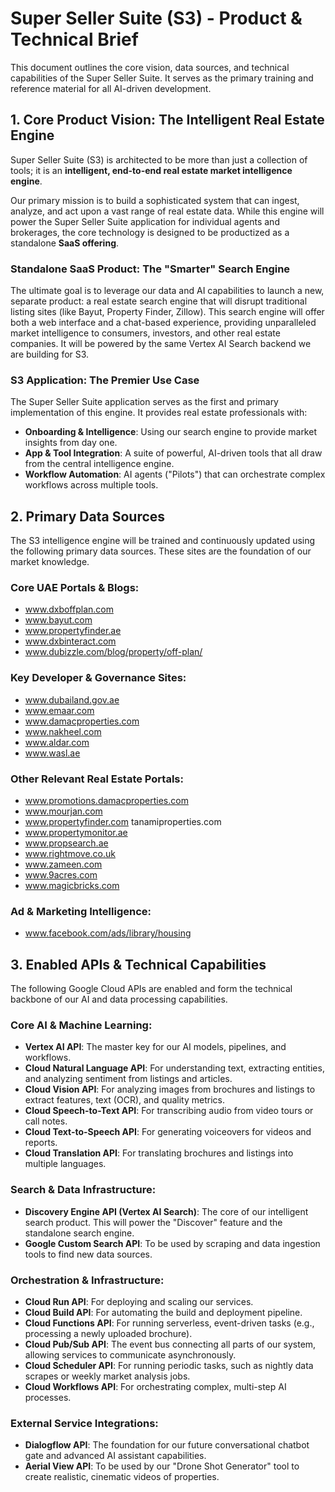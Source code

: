# Super Seller Suite (S3) - Product & Technical Brief

This document outlines the core vision, data sources, and technical capabilities of the Super Seller Suite. It serves as the primary training and reference material for all AI-driven development.

## 1. Core Product Vision: The Intelligent Real Estate Engine

Super Seller Suite (S3) is architected to be more than just a collection of tools; it is an **intelligent, end-to-end real estate market intelligence engine**.

Our primary mission is to build a sophisticated system that can ingest, analyze, and act upon a vast range of real estate data. While this engine will power the Super Seller Suite application for individual agents and brokerages, the core technology is designed to be productized as a standalone **SaaS offering**.

### Standalone SaaS Product: The "Smarter" Search Engine

The ultimate goal is to leverage our data and AI capabilities to launch a new, separate product: a real estate search engine that will disrupt traditional listing sites (like Bayut, Property Finder, Zillow). This search engine will offer both a web interface and a chat-based experience, providing unparalleled market intelligence to consumers, investors, and other real estate companies. It will be powered by the same Vertex AI Search backend we are building for S3.

### S3 Application: The Premier Use Case

The Super Seller Suite application serves as the first and primary implementation of this engine. It provides real estate professionals with:
- **Onboarding & Intelligence**: Using our search engine to provide market insights from day one.
- **App & Tool Integration**: A suite of powerful, AI-driven tools that all draw from the central intelligence engine.
- **Workflow Automation**: AI agents ("Pilots") that can orchestrate complex workflows across multiple tools.

## 2. Primary Data Sources

The S3 intelligence engine will be trained and continuously updated using the following primary data sources. These sites are the foundation of our market knowledge.

### Core UAE Portals & Blogs:
- www.dxboffplan.com
- www.bayut.com
- www.propertyfinder.ae
- www.dxbinteract.com
- www.dubizzle.com/blog/property/off-plan/

### Key Developer & Governance Sites:
- www.dubailand.gov.ae
- www.emaar.com
- www.damacproperties.com
- www.nakheel.com
- www.aldar.com
- www.wasl.ae

### Other Relevant Real Estate Portals:
- www.promotions.damacproperties.com
- www.mourjan.com
- www.propertyfinder.com
tanamiproperties.com
- www.propertymonitor.ae
- www.propsearch.ae
- www.rightmove.co.uk
- www.zameen.com
- www.9acres.com
- www.magicbricks.com

### Ad & Marketing Intelligence:
- www.facebook.com/ads/library/housing

## 3. Enabled APIs & Technical Capabilities

The following Google Cloud APIs are enabled and form the technical backbone of our AI and data processing capabilities.

### Core AI & Machine Learning:
- **Vertex AI API**: The master key for our AI models, pipelines, and workflows.
- **Cloud Natural Language API**: For understanding text, extracting entities, and analyzing sentiment from listings and articles.
- **Cloud Vision API**: For analyzing images from brochures and listings to extract features, text (OCR), and quality metrics.
- **Cloud Speech-to-Text API**: For transcribing audio from video tours or call notes.
- **Cloud Text-to-Speech API**: For generating voiceovers for videos and reports.
- **Cloud Translation API**: For translating brochures and listings into multiple languages.

### Search & Data Infrastructure:
- **Discovery Engine API (Vertex AI Search)**: The core of our intelligent search product. This will power the "Discover" feature and the standalone search engine.
- **Google Custom Search API**: To be used by scraping and data ingestion tools to find new data sources.

### Orchestration & Infrastructure:
- **Cloud Run API**: For deploying and scaling our services.
- **Cloud Build API**: For automating the build and deployment pipeline.
- **Cloud Functions API**: For running serverless, event-driven tasks (e.g., processing a newly uploaded brochure).
- **Cloud Pub/Sub API**: The event bus connecting all parts of our system, allowing services to communicate asynchronously.
- **Cloud Scheduler API**: For running periodic tasks, such as nightly data scrapes or weekly market analysis jobs.
- **Cloud Workflows API**: For orchestrating complex, multi-step AI processes.

### External Service Integrations:
- **Dialogflow API**: The foundation for our future conversational chatbot gate and advanced AI assistant capabilities.
- **Aerial View API**: To be used by our "Drone Shot Generator" tool to create realistic, cinematic videos of properties.
